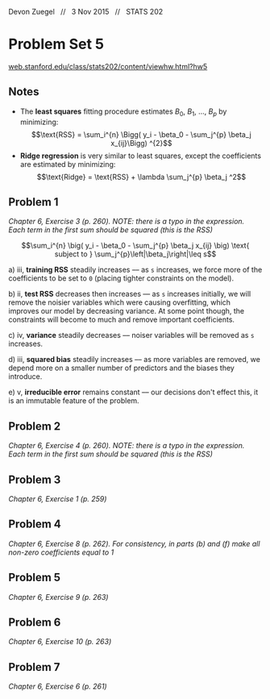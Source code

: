 Devon Zuegel &nbsp; // &nbsp; 3 Nov 2015 &nbsp; // &nbsp; STATS 202

# Problem Set 5 #

[web.stanford.edu/class/stats202/content/viewhw.html?hw5](http://web.stanford.edu/class/stats202/content/viewhw.html?hw5)

## Notes ##

- The **least squares** fitting procedure estimates $B_0$, $B_1$, ..., $B_p$ by minimizing: $$\text{RSS} = \sum_i^{n} \Bigg( y_i - \beta_0 - \sum_j^{p} \beta_j x_{ij}\Bigg) ^{2}$$
- **Ridge regression** is very similar to least squares, except the coefficients are estimated by minimizing: $$\text{Ridge} = \text{RSS} + \lambda \sum_j^{p} \beta_j ^2$$

## Problem 1 ##

*Chapter 6, Exercise 3 (p. 260). NOTE: there is a typo in the expression. Each term in the first sum should be squared (this is the RSS)*

$$\sum_i^{n} \big( y_i - \beta_0 - \sum_j^{p} \beta_j x_{ij} \big) \text{ subject to } \sum_j^{p}\left|\beta_j\right|\leq s$$

a) iii, **training RSS** steadily increases –– as `s` increases, we force more of the coefficients to be set to `0` (placing tighter constraints on the model).

b) ii, **test RSS** decreases then increases –– as `s` increases initially, we will remove the noisier variables which were causing overfitting, which improves our model by decreasing variance. At some point though, the constraints will become to much and remove important coefficients.

c) iv, **variance** steadily decreases –– noiser variables will be removed as `s` increases.

d) iii, **squared bias** steadily increases –– as more variables are removed, we depend more on a smaller number of predictors and the biases they introduce.

e) v, **irreducible error** remains constant –– our decisions don't effect this, it is an immutable feature of the problem.

## Problem 2 ##

*Chapter 6, Exercise 4 (p. 260). NOTE: there is a typo in the expression. Each term in the first sum should be squared (this is the RSS)*

## Problem 3 ##

*Chapter 6, Exercise 1 (p. 259)*

## Problem 4 ##

*Chapter 6, Exercise 8 (p. 262). For consistency, in parts (b) and (f) make all non-zero coefficients equal to 1*

## Problem 5 ##

*Chapter 6, Exercise 9 (p. 263)*

## Problem 6 ##

*Chapter 6, Exercise 10 (p. 263)*

## Problem 7 ##

*Chapter 6, Exercise 6 (p. 261)*